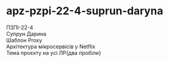 # apz-pzpi-22-4-suprun-daryna  
ПЗПІ-22-4   
Супрун Дарина   
Шаблон Proxy    
Архітектура мікросервісів у Netflix    
Тема проєкту на усі ЛР{два пробіли} 
